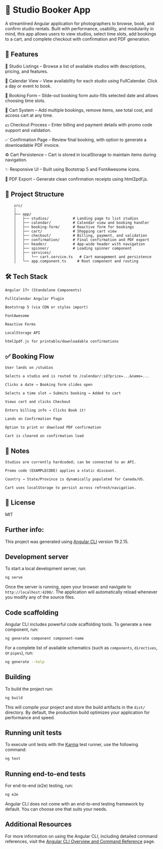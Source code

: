 # 📸 Studio Booker App

A streamlined Angular application for photographers to browse, book, and confirm studio rentals. Built with performance, usability, and modularity in mind, this app allows users to view studios, select time slots, add bookings to a cart, and complete checkout with confirmation and PDF generation.

## 🚀 Features
🏢 Studio Listings – Browse a list of available studios with descriptions, pricing, and features.

📅 Calendar View – View availability for each studio using FullCalendar. Click a day or event to book.

📝 Booking Form – Slide-out booking form auto-fills selected date and allows choosing time slots.

🛒 Cart System – Add multiple bookings, remove items, see total cost, and access cart at any time.

💵 Checkout Process – Enter billing and payment details with promo code support and validation.

✅ Confirmation Page – Review final booking, with option to generate a downloadable PDF invoice.

♻️ Cart Persistence – Cart is stored in localStorage to maintain items during navigation.

✨ Responsive UI – Built using Bootstrap 5 and FontAwesome icons.

📄 PDF Export – Generate clean confirmation receipts using html2pdf.js.

## 📂 Project Structure
```
    src/
    │
    ├── app/
    │   ├── studios/           # Landing page to list studios
    │   ├── calendar/          # Calendar view and booking handler
    │   ├── booking-form/      # Reactive form for bookings
    │   ├── cart/              # Shopping cart view
    │   ├── checkout/          # Billing, payment, and validation
    │   ├── confirmation/      # Final confirmation and PDF export
    │   ├── header/            # App-wide header with navigation
    │   ├── spinner/           # Loading spinner component
    │   ├── services/
    │   │   └── cart.service.ts   # Cart management and persistence
    │   └── app.component.ts     # Root component and routing
```

## 🛠️ Tech Stack
    Angular 17+ (Standalone Components)

    FullCalendar Angular Plugin

    Bootstrap 5 (via CDN or styles import)

    FontAwesome

    Reactive Forms

    LocalStorage API

    html2pdf.js for printable/downloadable confirmations

## ✅ Booking Flow
    User lands on /studios

    Selects a studio and is routed to /calendar/:id?price=...&name=...

    Clicks a date → Booking form slides open

    Selects a time slot → Submits booking → Added to cart

    Views cart and clicks Checkout

    Enters billing info → Clicks Book it!

    Lands on Confirmation Page

    Option to print or download PDF confirmation

    Cart is cleared on confirmation load

## 📌 Notes
    Studios are currently hardcoded; can be connected to an API.

    Promo code (EXAMPLECODE) applies a static discount.

    Country → State/Province is dynamically populated for Canada/US.

    Cart uses localStorage to persist across refresh/navigation.

## 📄 License
MIT

## Further info:
This project was generated using [Angular CLI](https://github.com/angular/angular-cli) version 19.2.15.

## Development server

To start a local development server, run:

```bash
ng serve
```

Once the server is running, open your browser and navigate to `http://localhost:4200/`. The application will automatically reload whenever you modify any of the source files.

## Code scaffolding

Angular CLI includes powerful code scaffolding tools. To generate a new component, run:

```bash
ng generate component component-name
```

For a complete list of available schematics (such as `components`, `directives`, or `pipes`), run:

```bash
ng generate --help
```

## Building

To build the project run:

```bash
ng build
```

This will compile your project and store the build artifacts in the `dist/` directory. By default, the production build optimizes your application for performance and speed.

## Running unit tests

To execute unit tests with the [Karma](https://karma-runner.github.io) test runner, use the following command:

```bash
ng test
```

## Running end-to-end tests

For end-to-end (e2e) testing, run:

```bash
ng e2e
```

Angular CLI does not come with an end-to-end testing framework by default. You can choose one that suits your needs.

## Additional Resources

For more information on using the Angular CLI, including detailed command references, visit the [Angular CLI Overview and Command Reference](https://angular.dev/tools/cli) page.

